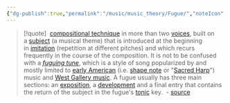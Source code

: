 ```yaml
---
{"dg-publish":true,"permalink":"/music/music_theory/Fugue/","noteIcon":""}
---
```


> [!quote]
>  [compositional technique](https://en.wikipedia.org/wiki/Musical_composition "Musical composition") in more than two [voices](https://en.wikipedia.org/wiki/Voice_(music) "Voice (music)"), built on a [subject](https://en.wikipedia.org/wiki/Subject_(music) "Subject (music)") (a musical theme) that is introduced at the beginning in [imitation](https://en.wikipedia.org/wiki/Imitation_(music) "Imitation (music)") (repetition at different pitches) and which recurs frequently in the course of the composition. It is not to be confused with a _[fuguing tune](https://en.wikipedia.org/wiki/Fuguing_tune "Fuguing tune")_, which is a style of song popularized by and mostly limited to [early American](https://en.wikipedia.org/wiki/Music_history_of_the_United_States "Music history of the United States") (i.e. [shape note](https://en.wikipedia.org/wiki/Shape_note "Shape note") or "[Sacred Harp](https://en.wikipedia.org/wiki/Sacred_Harp "Sacred Harp")") music and [West Gallery music](https://en.wikipedia.org/wiki/West_gallery_music "West gallery music"). A fugue usually has three main sections: an [exposition](https://en.wikipedia.org/wiki/Exposition_(music) "Exposition (music)"), a [development](https://en.wikipedia.org/wiki/Development_(music) "Development (music)") and a final entry that contains the return of the subject in the fugue's [tonic](https://en.wikipedia.org/wiki/Tonic_(music) "Tonic (music)") key.
>  - [source](https://en.wikipedia.org/wiki/Fugue)

